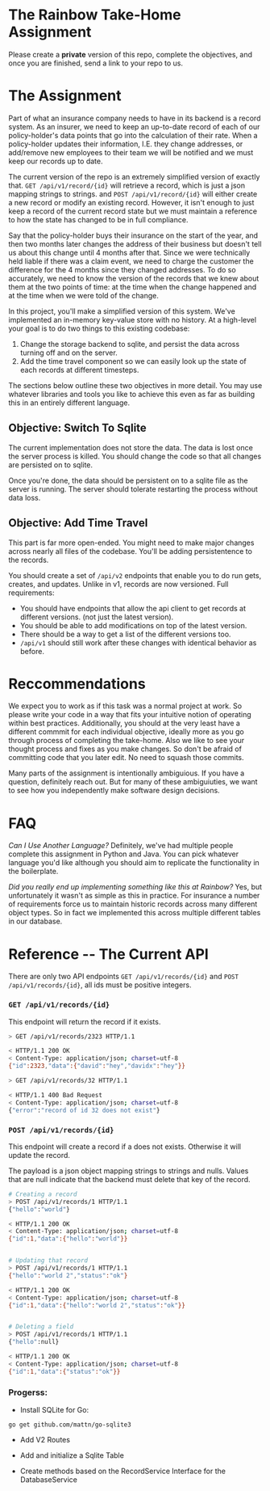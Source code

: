 # The Rainbow Take-Home Assignment

Please create a **private** version of this repo, complete the objectives, and once you are finished, send a link to your repo to us.

# The Assignment

Part of what an insurance company needs to have in its backend is a record system. As an insurer, we need to keep an up-to-date record of each of our policy-holder's data points that go into the calculation of their rate. When a policy-holder updates their information, I.E. they change addresses, or add/remove new employees to their team we will be notified and we must keep our records up to date.

The current version of the repo is an extremely simplified version of exactly that. `GET /api/v1/record/{id}` will retrieve a record, which is just a json mapping strings to strings. and `POST /api/v1/record/{id}` will either create a new record or modify an existing record. However, it isn't enough to just keep a record of the current record state but we must maintain a reference to how the state has changed to be in full compliance.

Say that the policy-holder buys their insurance on the start of the year, and then two months later changes the address of their business but doesn't tell us about this change until 4 months after that. Since we were technically held liable if there was a claim event, we need to charge the customer the difference for the 4 months since they changed addresses. To do so accurately, we need to know the version of the records that we knew about them at the two points of time: at the time when the change happened and at the time when we were told of the change.

In this project, you'll make a simplified version of this system. We've implemented an in-memory key-value store with no history. At a high-level your goal is to do two things to this existing codebase:

1. Change the storage backend to sqlite, and persist the data across turning off and on the server.
2. Add the time travel component so we can easily look up the state of each records at different timesteps.

The sections below outline these two objectives in more detail. You may use whatever libraries and tools you like to achieve this even as far as building this in an entirely different language.

## Objective: Switch To Sqlite

The current implementation does not store the data. The data is lost once the server process is killed. You should change the code so that all changes are persisted on to sqlite.

Once you're done, the data should be persistent on to a sqlite file as the server is running. The server should tolerate restarting the process without data loss.

## Objective: Add Time Travel

This part is far more open-ended. You might need to make major changes across nearly all files of the codebase. You'll be adding persistentence to the records.

You should create a set of `/api/v2` endpoints that enable you to do run gets, creates, and updates. Unlike in v1, records are now versioned. Full requirements:

- You should have endpoints that allow the api client to get records at different versions. (not just the latest version).
- You should be able to add modifications on top of the latest version.
- There should be a way to get a list of the different versions too.
- `/api/v1` should still work after these changes with identical behavior as before.

# Reccommendations

We expect you to work as if this task was a normal project at work. So please write your code in a way that fits your intuitive notion of operating within best practices. Additionally, you should at the very least have a different commmit for each individual objective, ideally more as you go through process of completing the take-home. Also we like to see your thought process and fixes as you make changes. So don't be afraid of committing code that you later edit. No need to squash those commits.

Many parts of the assignment is intentionally ambiguious. If you have a question, definitely reach out. But for many of these ambiguiuties, we want to see how you independently make software design decisions.

# FAQ

_Can I Use Another Language?_ Definitely, we've had multiple people complete this assignment in Python and Java. You can pick whatever language you'd like although you should aim to replicate the functionality in the boilerplate.

_Did you really end up implementing something like this at Rainbow?_ Yes, but unfortunately it wasn't as simple as this in practice. For insurance a number of requirements force us to maintain historic records across many different object types. So in fact we implemented this across multiple different tables in our database.

# Reference -- The Current API

There are only two API endpoints `GET /api/v1/records/{id}` and `POST /api/v1/records/{id}`, all ids must be positive integers.

### `GET /api/v1/records/{id}`

This endpoint will return the record if it exists.

```bash
> GET /api/v1/records/2323 HTTP/1.1

< HTTP/1.1 200 OK
< Content-Type: application/json; charset=utf-8
{"id":2323,"data":{"david":"hey","davidx":"hey"}}
```

```bash
> GET /api/v1/records/32 HTTP/1.1

< HTTP/1.1 400 Bad Request
< Content-Type: application/json; charset=utf-8
{"error":"record of id 32 does not exist"}
```

### `POST /api/v1/records/{id}`

This endpoint will create a record if a does not exists. Otherwise it will update the record.

The payload is a json object mapping strings to strings and nulls. Values that are null indicate that the backend must delete that key of the record.

```bash
# Creating a record
> POST /api/v1/records/1 HTTP/1.1
{"hello":"world"}

< HTTP/1.1 200 OK
< Content-Type: application/json; charset=utf-8
{"id":1,"data":{"hello":"world"}}


# Updating that record
> POST /api/v1/records/1 HTTP/1.1
{"hello":"world 2","status":"ok"}

< HTTP/1.1 200 OK
< Content-Type: application/json; charset=utf-8
{"id":1,"data":{"hello":"world 2","status":"ok"}}


# Deleting a field
> POST /api/v1/records/1 HTTP/1.1
{"hello":null}

< HTTP/1.1 200 OK
< Content-Type: application/json; charset=utf-8
{"id":1,"data":{"status":"ok"}}
```

### Progerss:

- Install SQLite for Go:

`go get github.com/mattn/go-sqlite3`

- Add V2 Routes

- Add and initialize a Sqlite Table

- Create methods based on the RecordService Interface for the DatabaseService
